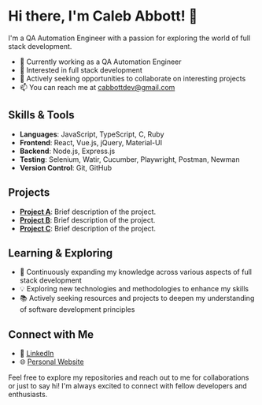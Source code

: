 # Hi there, I'm Caleb Abbott! 👋

I'm a QA Automation Engineer with a passion for exploring the world of full stack development.

- 🔧 Currently working as a QA Automation Engineer
- 👀 Interested in full stack development
- 💼 Actively seeking opportunities to collaborate on interesting projects
- 📫 You can reach me at [cabbottdev@gmail.com](mailto:cabbottdev@gmail.com)

## Skills & Tools
- **Languages**: JavaScript, TypeScript, C, Ruby
- **Frontend**: React, Vue.js, jQuery, Material-UI
- **Backend**: Node.js, Express.js
- **Testing**: Selenium, Watir, Cucumber, Playwright, Postman, Newman
- **Version Control**: Git, GitHub

## Projects
- **[Project A](link)**: Brief description of the project.
- **[Project B](link)**: Brief description of the project.
- **[Project C](link)**: Brief description of the project.

## Learning & Exploring
- 🌱 Continuously expanding my knowledge across various aspects of full stack development
- 💡 Exploring new technologies and methodologies to enhance my skills
- 📚 Actively seeking resources and projects to deepen my understanding of software development principles

## Connect with Me
- 💼 [LinkedIn](https://www.linkedin.com/in/caleb-abbott-961007193/)
- 🌐 [Personal Website](https://www.calebabbott.dev/)

Feel free to explore my repositories and reach out to me for collaborations or just to say hi! I'm always excited to connect with fellow developers and enthusiasts.

<!-- Feel free to add more sections, update the skills and projects, or customize it further according to your preferences -->
